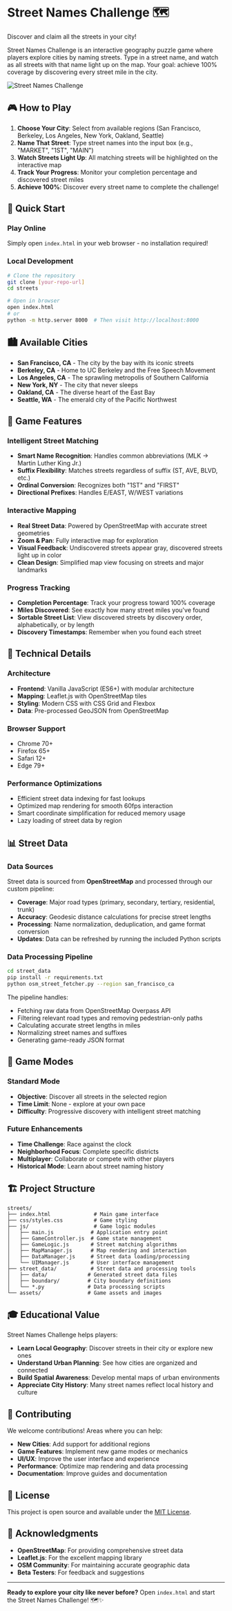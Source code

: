 # Street Names Challenge 🗺️

Discover and claim all the streets in your city!

Street Names Challenge is an interactive geography puzzle game where players explore cities by naming streets. Type in a street name, and watch as all streets with that name light up on the map. Your goal: achieve 100% coverage by discovering every street mile in the city.

![Street Names Challenge](assets/game-preview.png)

## 🎮 How to Play

1. **Choose Your City**: Select from available regions (San Francisco, Berkeley, Los Angeles, New York, Oakland, Seattle)
2. **Name That Street**: Type street names into the input box (e.g., "MARKET", "1ST", "MAIN")
3. **Watch Streets Light Up**: All matching streets will be highlighted on the interactive map
4. **Track Your Progress**: Monitor your completion percentage and discovered street miles
5. **Achieve 100%**: Discover every street name to complete the challenge!

## 🚀 Quick Start

### Play Online
Simply open `index.html` in your web browser - no installation required!

### Local Development
```bash
# Clone the repository
git clone [your-repo-url]
cd streets

# Open in browser
open index.html
# or
python -m http.server 8000  # Then visit http://localhost:8000
```

## 🏙️ Available Cities

- **San Francisco, CA** - The city by the bay with its iconic streets
- **Berkeley, CA** - Home to UC Berkeley and the Free Speech Movement
- **Los Angeles, CA** - The sprawling metropolis of Southern California  
- **New York, NY** - The city that never sleeps
- **Oakland, CA** - The diverse heart of the East Bay
- **Seattle, WA** - The emerald city of the Pacific Northwest

## 🎯 Game Features

### Intelligent Street Matching
- **Smart Name Recognition**: Handles common abbreviations (MLK → Martin Luther King Jr.)
- **Suffix Flexibility**: Matches streets regardless of suffix (ST, AVE, BLVD, etc.)
- **Ordinal Conversion**: Recognizes both "1ST" and "FIRST"
- **Directional Prefixes**: Handles E/EAST, W/WEST variations

### Interactive Mapping
- **Real Street Data**: Powered by OpenStreetMap with accurate street geometries
- **Zoom & Pan**: Fully interactive map for exploration
- **Visual Feedback**: Undiscovered streets appear gray, discovered streets light up in color
- **Clean Design**: Simplified map view focusing on streets and major landmarks

### Progress Tracking
- **Completion Percentage**: Track your progress toward 100% coverage
- **Miles Discovered**: See exactly how many street miles you've found
- **Sortable Street List**: View discovered streets by discovery order, alphabetically, or by length
- **Discovery Timestamps**: Remember when you found each street

## 🔧 Technical Details

### Architecture
- **Frontend**: Vanilla JavaScript (ES6+) with modular architecture
- **Mapping**: Leaflet.js with OpenStreetMap tiles
- **Styling**: Modern CSS with CSS Grid and Flexbox
- **Data**: Pre-processed GeoJSON from OpenStreetMap

### Browser Support
- Chrome 70+
- Firefox 65+  
- Safari 12+
- Edge 79+

### Performance Optimizations
- Efficient street data indexing for fast lookups
- Optimized map rendering for smooth 60fps interaction
- Smart coordinate simplification for reduced memory usage
- Lazy loading of street data by region

## 📊 Street Data

### Data Sources
Street data is sourced from **OpenStreetMap** and processed through our custom pipeline:

- **Coverage**: Major road types (primary, secondary, tertiary, residential, trunk)
- **Accuracy**: Geodesic distance calculations for precise street lengths
- **Processing**: Name normalization, deduplication, and game format conversion
- **Updates**: Data can be refreshed by running the included Python scripts

### Data Processing Pipeline
```bash
cd street_data
pip install -r requirements.txt
python osm_street_fetcher.py --region san_francisco_ca
```

The pipeline handles:
- Fetching raw data from OpenStreetMap Overpass API
- Filtering relevant road types and removing pedestrian-only paths
- Calculating accurate street lengths in miles
- Normalizing street names and suffixes
- Generating game-ready JSON format

## 🎨 Game Modes

### Standard Mode
- **Objective**: Discover all streets in the selected region
- **Time Limit**: None - explore at your own pace
- **Difficulty**: Progressive discovery with intelligent street matching

### Future Enhancements
- **Time Challenge**: Race against the clock
- **Neighborhood Focus**: Complete specific districts
- **Multiplayer**: Collaborate or compete with other players
- **Historical Mode**: Learn about street naming history

## 🏗️ Project Structure

```
streets/
├── index.html              # Main game interface
├── css/styles.css          # Game styling
├── js/                     # Game logic modules
│   ├── main.js            # Application entry point
│   ├── GameController.js  # Game state management
│   ├── GameLogic.js       # Street matching algorithms
│   ├── MapManager.js      # Map rendering and interaction
│   ├── DataManager.js     # Street data loading/processing
│   └── UIManager.js       # User interface management
├── street_data/           # Street data and processing tools
│   ├── data/             # Generated street data files
│   ├── boundary/         # City boundary definitions
│   └── *.py              # Data processing scripts
└── assets/               # Game assets and images
```

## 🎓 Educational Value

Street Names Challenge helps players:
- **Learn Local Geography**: Discover streets in their city or explore new ones
- **Understand Urban Planning**: See how cities are organized and connected
- **Build Spatial Awareness**: Develop mental maps of urban environments
- **Appreciate City History**: Many street names reflect local history and culture

## 🤝 Contributing

We welcome contributions! Areas where you can help:

- **New Cities**: Add support for additional regions
- **Game Features**: Implement new game modes or mechanics  
- **UI/UX**: Improve the user interface and experience
- **Performance**: Optimize map rendering and data processing
- **Documentation**: Improve guides and documentation

## 📜 License

This project is open source and available under the [MIT License](LICENSE).

## 🙏 Acknowledgments

- **OpenStreetMap**: For providing comprehensive street data
- **Leaflet.js**: For the excellent mapping library
- **OSM Community**: For maintaining accurate geographic data
- **Beta Testers**: For feedback and suggestions

---

**Ready to explore your city like never before?** Open `index.html` and start the Street Names Challenge! 🗺️✨ 
